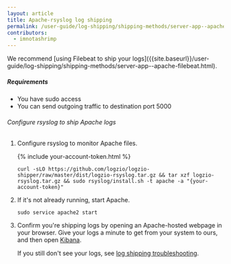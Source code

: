 ```yaml
---
layout: article
title: Apache-rsyslog log shipping
permalink: /user-guide/log-shipping/shipping-methods/server-app--apache-rsyslog.html
contributors:
  - imnotashrimp
---
```


<div class="info-box tip">
  We recommend [using Filebeat to ship your logs]({{site.baseurl}}/user-guide/log-shipping/shipping-methods/server-app--apache-filebeat.html).
</div>

##### Requirements

* You have sudo access
* You can send outgoing traffic to destination port 5000

###### Configure rsyslog to ship Apache logs

1. Configure rsyslog to monitor Apache files. 

    {% include your-account-token.html %}

    ```shell
    curl -sLO https://github.com/logzio/logzio-shipper/raw/master/dist/logzio-rsyslog.tar.gz && tar xzf logzio-rsyslog.tar.gz && sudo rsyslog/install.sh -t apache -a "{your-account-token}"
    ```

2. If it's not already running, start Apache.

    ```shell
    sudo service apache2 start
    ```

3. Confirm you're shipping logs by opening an Apache-hosted webpage in your browser. Give your logs a minute to get from your system to ours, and then open [Kibana](https://app.logz.io/#/dashboard/kibana).

    If you still don't see your logs, see [log shipping troubleshooting]({{site.baseurl}}/user-guide/log-shipping/log-shipping-troubleshooting.html).